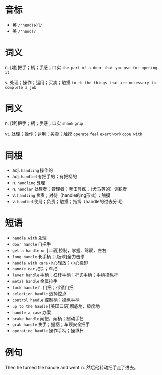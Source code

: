 # 音标

- 英 `/'hænd(ə)l/`
- 美 `/'hændl/`

# 词义

n. [建]把手；柄；手感；口实
`the part of a door that you use for opening it`

v. 处理；操作；运用；买卖；触摸
`to do the things that are necessary to complete a job`

# 同义

n. [建]把手；柄；手感；口实
`shank` `grip`

vt. 处理；操作；运用；买卖；触摸
`operate` `feel` `exert` `work` `cope with`

# 同根

- adj. `handling` 操作的
- adj. `handled` 有把手的；有把柄的
- n. `handling` 处理
- n. `handler` 处理者；管理者；拳击教练；（犬马等的）训练者
- v. `handling` 负责；对待（handle的ing形式）；触摸
- v. `handled` 使用；负责；触摸；指挥（handle的过去分词）

# 短语

- `handle with` 处理
- `door handle` 门把手
- `get a handle on` [口语]控制，掌握，驾驭，左右
- `long handle` 长手柄；[板球]全力击球
- `handle with care` 小心轻放；小心装卸
- `handle bar` 把手；车把
- `lever handle` 手柄；杠杆手柄；杆式手柄；手柄操纵杆
- `metal handle` 金属拉手
- `lock handle` n. 门把；带锁门把
- `selection handle` 选择控点
- `control handle` 控制柄；操纵手柄
- `up to the handle` [美国口语]彻底地，极度地
- `handle a case` 办案
- `brake handle` 闸把，闸柄；制动手把
- `grab handle` 扶手；握柄；车顶安全把手
- `operating handle` 操作手柄；操纵杆

# 例句

Then he turned the handle and went in.
然后他转动把手走了进去。


